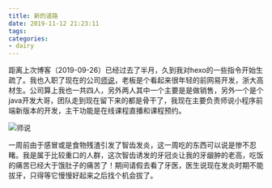 ```yaml
---
title: 新的道路
date: 2019-11-12 21:23:11
tags:
categories:
- dairy
---
```


距离上次博客（2019-09-26）已经过去了半月，久到我对hexo的一些指令开始生疏了。我也入职了现在的公司[师说](https://shishuo.com)，老板是个看起来很年轻的前网易开发，浙大高材生。公司算上我也一共四人，另外两人其中一个主要是是做销售，另外一个是个java开发大哥，团队走到现在留下来的都是骨干了，我现在主要负责师说小程序前端新版本的开发，主干功能是在线课程直播和课程预约。



![师说](https://tva1.sinaimg.cn/large/006y8mN6gy1g8vl9ci9sbj30dw0dwmyw.jpg)



​		一周前由于感冒或是食物残渣引发了智齿发炎，这一周吃的东西可以说是惨不忍睹。我是属于比较重口的人群，这次智齿诱发的牙冠炎让我的牙龈肿的老高，吃饭的痛苦已经大于饿肚子的痛苦了！期间请假去看了牙医，医生说现在发炎时期不能拔牙，只得等它慢慢好起来之后找个机会拔了。



